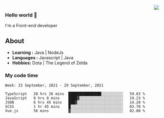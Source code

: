 <img align='right' src="https://github-readme-stats.vercel.app/api?username=jumodada&show_icons=true&theme=vue">

### Hello world 👋

I'm a Front-end developer 
    
## About
-  **Learning :** Java | NodeJs
-  **Languages :** Javascript | Java
-  **Hobbies:** Dota | The Legend of Zelda

### My code time

<!--START_SECTION:waka-->
```text
Week: 23 September, 2021 - 29 September, 2021

TypeScript   28 hrs 26 mins  ███████████████░░░░░░░░░░   59.83 % 
JavaScript   9 hrs 8 mins    ████▓░░░░░░░░░░░░░░░░░░░░   19.23 % 
JSON         6 hrs 45 mins   ███▓░░░░░░░░░░░░░░░░░░░░░   14.20 % 
SCSS         1 hr 45 mins    █░░░░░░░░░░░░░░░░░░░░░░░░   03.70 % 
Vue.js       56 mins         ▓░░░░░░░░░░░░░░░░░░░░░░░░   02.00 % 
```
<!--END_SECTION:waka-->
